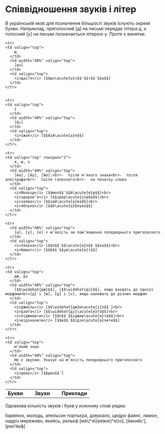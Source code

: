 # Співвідношення звуків і літер

В українськiй мовi для позначення бiльшостi звукiв iснують окремi букви. Наприклад, приголосний [<span class="p1">д</span>] на письмi передає лiтера <span class="p1">д</span>, а голосний [<span class="p1">у</span>] на письмi позначається лiтерою <span class="p1">y</span>. Проте є винятки.


<table>
  <body>
    <tr>
      <td align="center" valign="top">
        <b>Букви</b>
      </td>
      <td width="40%" align="center" valign="top" >
        <b>Звуки</b>
      </td>
      <td align="center" valign="top" >
        <b>Приклади</b>
      </td>
    </tr>

    <tr>
    <td valign="top">
        щ
      </td>
      <td width="40%" valign="top">
        [шч]
      </td>
      <td valign="top">
        <i>щастя</i> [$$шч\acute{а}с$$′$$т$$′$$а$$]
      </td>
    </tr>


    <tr>
    <td valign="top">
        ї
      </td>
      <td width="40%" valign="top">
        [йі]
      </td>
      <td valign="top">
        <i>їжак</i> [$$йіж\acute{а}к$$]
      </td>
    </tr>

    <tr>
    <td valign="top" rowspan="2">
        я, ю, є
      </td>
      <td width="40%" valign="top">
        [йа], [йу], [йе]:<br>-  після м'якого знака<br>-  після апострофа<br>-  після голосного<br>-  на початку слова
      </td>
      <td valign="top">
        <i>Мольєр</i> [$$мол$$′$$й\acute{е}р$$]<br>
        <i>здоров’я</i> [$$здор\acute{о}вйа$$]<br>
        <i>заява</i> [$$зай\acute{а}ва$$]<br>
        <i>яблуко</i> [$$й\acute{а}блуко$$]
      </td>
    </tr>

    <tr>
      <td width="40%" valign="top">
        [а], [у], [е] + м’якість чи пом’якшення попереднього приголосного
      </td>
      <td valign="top">
        <i>лялька</i> [$$л$$′$$\acute{а}л$$′$$ка$$]<br>
        <i>бювет</i> [$$б$$′$$ув\acute{е}т$$]
      </td>
    </tr>

    <tr>
    <td valign="top">
        дж, дз
      </td>
      <td width="40%" valign="top">
        [$$\widehat{дж}$$], [$$\widehat{дз}$$], якщо входять до однієї морфеми<br>[д] і [ж], [д] і [з], якщо належать до різних морфем
      </td>
      <td valign="top">
        <i>джміль</i> [$$\widehat{дж}м\acute{і}л$$′]<br>
        <i>дзиґа</i> [$$\widehat{дз}\acute{и}ґа$$]<br>
        <i>підживити</i> [$$п$$′$$іджив\acute{и}ти$$]<br>
        <i>відзначити</i> [$$в$$′$$ідзн\acute{а}чити$$]
      </td>
    </tr>

    <tr>
    <td valign="top">
        м'який знак
      </td>
      <td width="40%" valign="top">
        Не є звуком. Указує на м’якість попереднього приголосного
      </td>
      <td valign="top">
        <i>день</i> [$$ден$$′]
      </td>
    </tr>
  </body>
</table>



<quiz correctLabel="correct" incorrectLabel="incorrect" checkLabel="check">
    <question text="">
        <p>Однакова кількість звуків і букв у кожному слові рядка:</p>
        <answer>барвінок, молодь, апельсин</answer>
        <answer>портьєра, дзеркало, щедро</answer>
        <answer>фаянс, лимон, надріз</answer>
        <answer correct>мереживо, якийсь, рельєф </answer>
        <explanation>
        [ме\(^и\)ре́жи\(^е\)о], [йаки́йс′], [рел′йе́ф]
        </explanation>
    </question>
</quiz>
